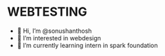 # WEBTESTING
- 👋 Hi, I’m @sonushanthosh
- 👀 I’m interested in webdesign
- 🌱 I’m currently learning intern in spark foundation
